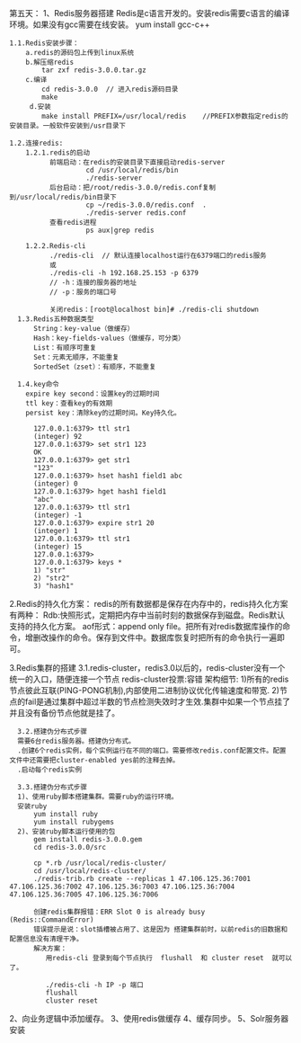 第五天：
1、Redis服务器搭建
    Redis是c语言开发的。安装redis需要c语言的编译环境。如果没有gcc需要在线安装。
        yum install gcc-c++

    1.1.Redis安装步骤：  
        a.redis的源码包上传到linux系统
        b.解压缩redis
            tar zxf redis-3.0.0.tar.gz
        c.编译
            cd redis-3.0.0  // 进入redis源码目录
            make
         d.安装
            make install PREFIX=/usr/local/redis    //PREFIX参数指定redis的安装目录。一般软件安装到/usr目录下

    1.2.连接redis:
        1.2.1.redis的启动
              前端启动：在redis的安装目录下直接启动redis-server
                       cd /usr/local/redis/bin
                       ./redis-server
              后台启动：把/root/redis-3.0.0/redis.conf复制到/usr/local/redis/bin目录下
                       cp ~/redis-3.0.0/redis.conf  .
                       ./redis-server redis.conf
              查看redis进程
                       ps aux|grep redis

        1.2.2.Redis-cli
              ./redis-cli  // 默认连接localhost运行在6379端口的redis服务
              或
              ./redis-cli -h 192.168.25.153 -p 6379
              // -h：连接的服务器的地址
              // -p：服务的端口号

              关闭redis：[root@localhost bin]# ./redis-cli shutdown
      1.3.Redis五种数据类型
          String：key-value（做缓存）
          Hash：key-fields-values（做缓存，可分类）
          List：有顺序可重复
          Set：元素无顺序，不能重复
          SortedSet（zset）：有顺序，不能重复

      1.4.key命令
        expire key second：设置key的过期时间
        ttl key：查看key的有效期
        persist key：清除key的过期时间。Key持久化。

          127.0.0.1:6379> ttl str1
          (integer) 92
          127.0.0.1:6379> set str1 123
          OK
          127.0.0.1:6379> get str1
          "123"
          127.0.0.1:6379> hset hash1 field1 abc
          (integer) 0
          127.0.0.1:6379> hget hash1 field1
          "abc"
          127.0.0.1:6379> ttl str1
          (integer) -1
          127.0.0.1:6379> expire str1 20
          (integer) 1
          127.0.0.1:6379> ttl str1
          (integer) 15
          127.0.0.1:6379>
          127.0.0.1:6379> keys *
          1) "str"
          2) "str2"
          3) "hash1"

2.Redis的持久化方案：
      redis的所有数据都是保存在内存中的，redis持久化方案有两种：
      Rdb:快照形式，定期把内存中当前时刻的数据保存到磁盘。Redis默认支持的持久化方案。
      aof形式：append only file。把所有对redis数据库操作的命令，增删改操作的命令。保存到文件中。数据库恢复时把所有的命令执行一遍即可。

3.Redis集群的搭建
      3.1.redis-cluster，redis3.0以后的，redis-cluster没有一个统一的入口，随便连接一个节点
      redis-cluster投票:容错
        架构细节:
        1)所有的redis节点彼此互联(PING-PONG机制),内部使用二进制协议优化传输速度和带宽.
        2)节点的fail是通过集群中超过半数的节点检测失效时才生效.集群中如果一个节点挂了并且没有备份节点他就是挂了。

      3.2.搭建伪分布式步骤
      需要6台redis服务器。搭建伪分布式。
      .创建6个redis实例，每个实例运行在不同的端口。需要修改redis.conf配置文件。配置文件中还需要把cluster-enabled yes前的注释去掉。
      .启动每个redis实例

      3.3.搭建伪分布式步骤
      1)、使用ruby脚本搭建集群。需要ruby的运行环境。
      安装ruby
          yum install ruby
          yum install rubygems
      2)、安装ruby脚本运行使用的包
          gem install redis-3.0.0.gem
          cd redis-3.0.0/src

          cp *.rb /usr/local/redis-cluster/
          cd /usr/local/redis-cluster/
          ./redis-trib.rb create --replicas 1 47.106.125.36:7001 47.106.125.36:7002 47.106.125.36:7003 47.106.125.36:7004 47.106.125.36:7005 47.106.125.36:7006

          创建redis集群报错：ERR Slot 0 is already busy (Redis::CommandError)
          错误提示是说：slot插槽被占用了、这是因为 搭建集群前时，以前redis的旧数据和配置信息没有清理干净。
          解决方案：
             用redis-cli 登录到每个节点执行  flushall  和 cluster reset  就可以了。

             ./redis-cli -h IP -p 端口
             flushall
             cluster reset


2、向业务逻辑中添加缓存。
3、使用redis做缓存
4、缓存同步。
5、Solr服务器安装

